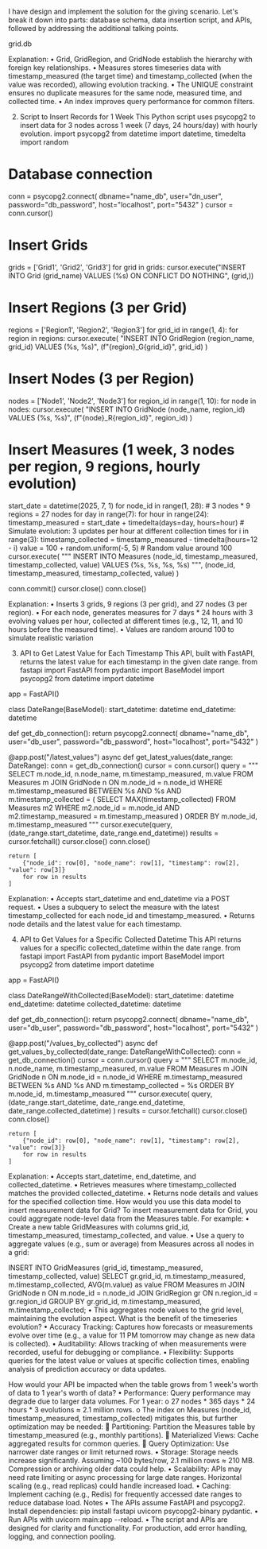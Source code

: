 I have design and implement the solution for the giving scenario. Let's break it down into parts: 
database schema, 
data insertion script, and APIs, 
followed by addressing the additional talking points.

grid.db


Explanation:
•	Grid, GridRegion, and GridNode establish the hierarchy with foreign key relationships.
•	Measures stores timeseries data with timestamp_measured (the target time) and timestamp_collected (when the value was recorded), allowing evolution tracking.
•	The UNIQUE constraint ensures no duplicate measures for the same node, measured time, and collected time.
•	An index improves query performance for common filters.

2. Script to Insert Records for 1 Week
This Python script uses psycopg2 to insert data for 3 nodes across 1 week (7 days, 24 hours/day) with hourly evolution.
import psycopg2
from datetime import datetime, timedelta
import random

# Database connection
conn = psycopg2.connect(
    dbname="name_db",
    user="dn_user",
    password="db_password",
    host="localhost",
    port="5432"
)
cursor = conn.cursor()

# Insert Grids
grids = ['Grid1', 'Grid2', 'Grid3']
for grid in grids:
    cursor.execute("INSERT INTO Grid (grid_name) VALUES (%s) ON CONFLICT DO NOTHING", (grid,))

# Insert Regions (3 per Grid)
regions = ['Region1', 'Region2', 'Region3']
for grid_id in range(1, 4):
    for region in regions:
        cursor.execute(
            "INSERT INTO GridRegion (region_name, grid_id) VALUES (%s, %s)",
            (f"{region}_G{grid_id}", grid_id)
        )

# Insert Nodes (3 per Region)
nodes = ['Node1', 'Node2', 'Node3']
for region_id in range(1, 10):
    for node in nodes:
        cursor.execute(
            "INSERT INTO GridNode (node_name, region_id) VALUES (%s, %s)",
            (f"{node}_R{region_id}", region_id)
        )

# Insert Measures (1 week, 3 nodes per region, 9 regions, hourly evolution)
start_date = datetime(2025, 7, 1)
for node_id in range(1, 28):  # 3 nodes * 9 regions = 27 nodes
    for day in range(7):
        for hour in range(24):
            timestamp_measured = start_date + timedelta(days=day, hours=hour)
            # Simulate evolution: 3 updates per hour at different collection times
            for i in range(3):
                timestamp_collected = timestamp_measured - timedelta(hours=12 - i)
                value = 100 + random.uniform(-5, 5)  # Random value around 100
                cursor.execute(
                    """
                    INSERT INTO Measures (node_id, timestamp_measured, timestamp_collected, value)
                    VALUES (%s, %s, %s, %s)
                    """,
                    (node_id, timestamp_measured, timestamp_collected, value)
                )

conn.commit()
cursor.close()
conn.close()

Explanation:
•	Inserts 3 grids, 9 regions (3 per grid), and 27 nodes (3 per region).
•	For each node, generates measures for 7 days * 24 hours with 3 evolving values per hour, collected at different times (e.g., 12, 11, and 10 hours before the measured time).
•	Values are random around 100 to simulate realistic variation

3. API to Get Latest Value for Each Timestamp
This API, built with FastAPI, returns the latest value for each timestamp in the given date range.
from fastapi import FastAPI
from pydantic import BaseModel
import psycopg2
from datetime import datetime

app = FastAPI()

class DateRange(BaseModel):
    start_datetime: datetime
    end_datetime: datetime

def get_db_connection():
    return psycopg2.connect(
        dbname="name_db",
        user="db_user",
        password="db_password",
        host="localhost",
        port="5432"
    )

@app.post("/latest_values")
async def get_latest_values(date_range: DateRange):
    conn = get_db_connection()
    cursor = conn.cursor()
    query = """
    SELECT m.node_id, n.node_name, m.timestamp_measured, m.value
    FROM Measures m
    JOIN GridNode n ON m.node_id = n.node_id
    WHERE m.timestamp_measured BETWEEN %s AND %s
    AND m.timestamp_collected = (
        SELECT MAX(timestamp_collected)
        FROM Measures m2
        WHERE m2.node_id = m.node_id
        AND m2.timestamp_measured = m.timestamp_measured
    )
    ORDER BY m.node_id, m.timestamp_measured
    """
    cursor.execute(query, (date_range.start_datetime, date_range.end_datetime))
    results = cursor.fetchall()
    cursor.close()
    conn.close()
    
    return [
        {"node_id": row[0], "node_name": row[1], "timestamp": row[2], "value": row[3]}
        for row in results
    ]

Explanation:
•	Accepts start_datetime and end_datetime via a POST request.
•	Uses a subquery to select the measure with the latest timestamp_collected for each node_id and timestamp_measured.
•	Returns node details and the latest value for each timestamp.

4. API to Get Values for a Specific Collected Datetime
This API returns values for a specific collected_datetime within the date range.
from fastapi import FastAPI
from pydantic import BaseModel
import psycopg2
from datetime import datetime

app = FastAPI()

class DateRangeWithCollected(BaseModel):
    start_datetime: datetime
    end_datetime: datetime
    collected_datetime: datetime

def get_db_connection():
    return psycopg2.connect(
        dbname="name_db",
        user="db_user",
        password="db_password",
        host="localhost",
        port="5432"
    )

@app.post("/values_by_collected")
async def get_values_by_collected(date_range: DateRangeWithCollected):
    conn = get_db_connection()
    cursor = conn.cursor()
    query = """
    SELECT m.node_id, n.node_name, m.timestamp_measured, m.value
    FROM Measures m
    JOIN GridNode n ON m.node_id = n.node_id
    WHERE m.timestamp_measured BETWEEN %s AND %s
    AND m.timestamp_collected = %s
    ORDER BY m.node_id, m.timestamp_measured
    """
    cursor.execute(
        query,
        (date_range.start_datetime, date_range.end_datetime, date_range.collected_datetime)
    )
    results = cursor.fetchall()
    cursor.close()
    conn.close()
    
    return [
        {"node_id": row[0], "node_name": row[1], "timestamp": row[2], "value": row[3]}
        for row in results
    ]
Explanation:
•	Accepts start_datetime, end_datetime, and collected_datetime.
•	Retrieves measures where timestamp_collected matches the provided collected_datetime.
•	Returns node details and values for the specified collection time.
How would you use this data model to insert measurement data for Grid?
To insert measurement data for Grid, you could aggregate node-level data from the Measures table. For example:
•	Create a new table GridMeasures with columns grid_id, timestamp_measured, timestamp_collected, and value.
•	Use a query to aggregate values (e.g., sum or average) from Measures across all nodes in a grid:

INSERT INTO GridMeasures (grid_id, timestamp_measured, timestamp_collected, value)
SELECT 
    gr.grid_id,
    m.timestamp_measured,
    m.timestamp_collected,
    AVG(m.value) as value
FROM Measures m
JOIN GridNode n ON m.node_id = n.node_id
JOIN GridRegion gr ON n.region_id = gr.region_id
GROUP BY gr.grid_id, m.timestamp_measured, m.timestamp_collected;
•	This aggregates node values to the grid level, maintaining the evolution aspect.
What is the benefit of the timeseries evolution?
•	Accuracy Tracking: Captures how forecasts or measurements evolve over time (e.g., a value for 11 PM tomorrow may change as new data is collected).
•	Auditability: Allows tracking of when measurements were recorded, useful for debugging or compliance.
•	Flexibility: Supports queries for the latest value or values at specific collection times, enabling analysis of prediction accuracy or data updates.

How would your API be impacted when the table grows from 1 week's worth of data to 1 year's worth of data?
•	Performance: Query performance may degrade due to larger data volumes. For 1 year: 
o	27 nodes * 365 days * 24 hours * 3 evolutions ≈ 2.1 million rows.
o	The index on Measures (node_id, timestamp_measured, timestamp_collected) mitigates this, but further optimization may be needed: 
	Partitioning: Partition the Measures table by timestamp_measured (e.g., monthly partitions).
	Materialized Views: Cache aggregated results for common queries.
	Query Optimization: Use narrower date ranges or limit returned rows.
•	Storage: Storage needs increase significantly. Assuming ~100 bytes/row, 2.1 million rows ≈ 210 MB. Compression or archiving older data could help.
•	Scalability: APIs may need rate limiting or async processing for large date ranges. Horizontal scaling (e.g., read replicas) could handle increased load.
•	Caching: Implement caching (e.g., Redis) for frequently accessed date ranges to reduce database load.
Notes
•	The APIs assume FastAPI and psycopg2. Install dependencies: pip install fastapi uvicorn psycopg2-binary pydantic.
•	Run APIs with uvicorn main:app --reload.
•	The script and APIs are designed for clarity and functionality. For production, add error handling, logging, and connection pooling.

